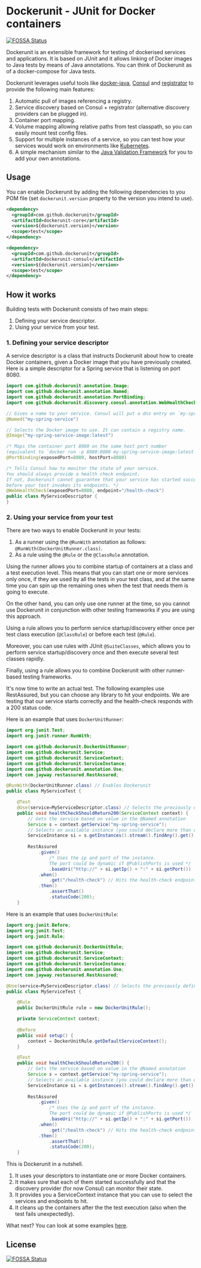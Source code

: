 # Dockerunit - JUnit for Docker containers
[![FOSSA Status](https://app.fossa.io/api/projects/git%2Bgithub.com%2Fdockerunit%2Fdockerunit-parent.svg?type=shield)](https://app.fossa.io/projects/git%2Bgithub.com%2Fdockerunit%2Fdockerunit-parent?ref=badge_shield)


Dockerunit is an extensible framework for testing of dockerised services and 
applications.
It is based on JUnit and it allows linking of Docker images to Java tests by 
means of Java annotations.
You can think of Dockerunit as of a docker-compose for Java tests.

Dockerunit leverages useful tools like 
[docker-java](https://github.com/docker-java/docker-java), 
[Consul](https://www.consul.io/) and 
[registrator](https://github.com/gliderlabs/registrator) to provide the 
following main features:
1. Automatic pull of images referencing a registry.
2. Service discovery based on Consul + registrator (alternative discovery 
providers can be plugged in).
3. Container port mapping.
4. Volume mapping allowing relative paths from test classpath, so you can 
easily mount test config files.
5. Support for multiple instances of a service, so you can test how your 
services would work on environments like [Kubernetes](https://kubernetes.io/).
6. A simple mechanism similar to the 
[Java Validation Framework](https://jcp.org/en/jsr/detail?id=303) for you to 
add your own annotations.
 
## Usage
You can enable Dockerunit by adding the following dependencies to you POM file 
(set `dockerunit.version` property to the version you intend to use).
```xml
<dependency>
  <groupId>com.github.dockerunit</groupId>
  <artifactId>dockerunit-core</artifactId>
  <version>${dockerunit.version}</version>
  <scope>test</scope>
</dependency>

<dependency>
  <groupId>com.github.dockerunit</groupId>
  <artifactId>dockerunit-consul</artifactId>
  <version>${dockerunit.version}</version>
  <scope>test</scope>
</dependency>
```

## How it works
Building tests with Dockerunit consists of two main steps:
1. Defining your service descriptor.
2. Using your service from your test.

### 1. Defining your service descriptor
A service descriptor is a class that instructs Dockerunit about how to create 
Docker containers, given a Docker image that you have previously created.
Here is a simple descriptor for a Spring service that is listening on port 8080.

```java
import com.github.dockerunit.annotation.Image;
import com.github.dockerunit.annotation.Named;
import com.github.dockerunit.annotation.PortBinding;
import com.github.dockerunit.discovery.consul.annotation.WebHealthCheck;

// Gives a name to your service. Consul will put a dns entry on `my-spring-service.service.consul`.
@Named("my-spring-service")

// Selects the Docker image to use. It can contain a registry name.
@Image("my-spring-service-image:latest")      

/* Maps the container port 8080 on the same host port number 
(equivalent to `docker run -p 8080:8080 my-spring-service-image:latest`) */ 
@PortBinding(exposedPort=8080, hostPort=8080) 

/* Tells Consul how to monitor the state of your service. 
You should always provide a health check endpoint. 
If not, Dockerunit cannot guarantee that your service has started successfully, 
before your test invokes its endpoints. */  
@WebHealthCheck(exposedPort=8080, endpoint="/health-check")
public class MyServiceDescriptor {
}
```

### 2. Using your service from your test

There are two ways to enable Dockerunit in your tests:

1. As a runner using the `@RunWith` annotation as follows: 
`@RunWith(DockerUnitRunner.class)`.
2. As a rule using the `@Rule` or the `@ClassRule` annotation.  

Using the runner allows you to combine startup of containers at a class and a 
test execution level.
This means that you can start one or more services only once, if they are used 
by all the tests in your test class, 
and at the same time you can spin up the remaining ones when the test that 
needs them is going to execute.

On the other hand, you can only use one runner at the time, so you cannot use 
Dockerunit in conjunction with other testing frameworks if you are using this 
approach.

Using a rule allows you to perform service startup/discovery either once per 
test class execution (`@ClassRule`) or before each test (`@Rule`). 

Moreover, you can use rules with JUnit `@SuiteClasses`, which allows you to 
perform service startup/discovery once and then execute several test classes 
rapidly.

Finally, using a rule allows you to combine Dockerunit with other runner-based 
testing frameworks. 


It's now time to write an actual test.
The following examples use RestAssured, but you can choose any library to hit 
your endpoints.
We are testing that our service starts correctly and the health-check responds 
with a 200 status code.

Here is an example that uses `DockerUnitRunner`:
```java
import org.junit.Test;
import org.junit.runner.RunWith;

import com.github.dockerunit.DockerUnitRunner;
import com.github.dockerunit.Service;
import com.github.dockerunit.ServiceContext;
import com.github.dockerunit.ServiceInstance;
import com.github.dockerunit.annotation.Use;
import com.jayway.restassured.RestAssured;

@RunWith(DockerUnitRunner.class) // Enables Dockerunit
public class MyServiceTest {

	@Test
	@Use(service=MyServiceDescriptor.class) // Selects the previously defined descriptor
	public void healthCheckShouldReturn200(ServiceContext context) {
		// Gets the service based on value in the @Named annotation
		Service s = context.getService("my-spring-service"); 
		// Selects an available instance (you could declare more than one)
		ServiceInstance si = s.getInstances().stream().findAny().get(); 
		
		RestAssured
			.given()
				/* Uses the ip and port of the instance. 
				The port could be dynamic if @PublishPorts is used */
				.baseUri("http://" + si.getIp() + ":" + si.getPort()) 
			.when()
				.get("/health-check") // Hits the health-check endpoint 
			.then()
				.assertThat()
				.statusCode(200);
	}
```

Here is an example that uses `DockerUnitRule`:
```java
import org.junit.Before;
import org.junit.Test;
import org.junit.Rule;

import com.github.dockerunit.DockerUnitRule;
import com.github.dockerunit.Service;
import com.github.dockerunit.ServiceContext;
import com.github.dockerunit.ServiceInstance;
import com.github.dockerunit.annotation.Use;
import com.jayway.restassured.RestAssured;

@Use(service=MyServiceDescriptor.class) // Selects the previously defined descriptor
public class MyServiceTest {

	@Rule
	public DockerUnitRule rule = new DockerUnitRule();

	private ServiceContext context;
    
	@Before
	public void setup() {
		context = DockerUnitRule.getDefaultServiceContext();
	}

	@Test
	public void healthCheckShouldReturn200() {
		// Gets the service based on value in the @Named annotation
		Service s = context.getService("my-spring-service"); 
		// Selects an available instance (you could declare more than one)
		ServiceInstance si = s.getInstances().stream().findAny().get(); 
		
		RestAssured
			.given()
				/* Uses the ip and port of the instance. 
				The port could be dynamic if @PublishPorts is used */
				.baseUri("http://" + si.getIp() + ":" + si.getPort()) 
			.when()
				.get("/health-check") // Hits the health-check endpoint 
			.then()
				.assertThat()
				.statusCode(200);
	}
```

This is Dockerunit in a nutshell.
1. It uses your descriptors to instantiate one or more Docker containers.
2. It makes sure that each of them started successfully and that the discovery 
provider (for now Consul) can monitor their state.
3. It provides you a ServiceContext instance that you can use to select the 
services and endpoints to hit.
4. It cleans up the containers after the the test execution (also when the 
test fails unexpectedly).
  
What next? You can look at some examples [here](https://github.com/dockerunit/examples).
  


## License
[![FOSSA Status](https://app.fossa.io/api/projects/git%2Bgithub.com%2Fdockerunit%2Fdockerunit-parent.svg?type=large)](https://app.fossa.io/projects/git%2Bgithub.com%2Fdockerunit%2Fdockerunit-parent?ref=badge_large)